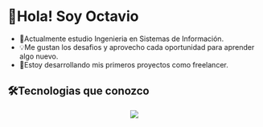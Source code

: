 <h1>👋Hola! Soy Octavio </h1>

- 📖Actualmente estudio Ingenieria en Sistemas de Información.
- 💡Me gustan los desafios y aprovecho cada oportunidad para aprender algo nuevo.
- 💪Estoy desarrollando mis primeros proyectos como freelancer.



<h2>🛠️Tecnologias que conozco</h2>
<p align="center">
  <a href="https://skillicons.dev">
    <img src="https://skillicons.dev/icons?i=html,css,bootstrap,js,react,astro,java,springboot,mysql,py,bash,figma,git&perline=14" />
  </a>
</p>
